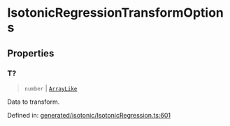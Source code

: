 # IsotonicRegressionTransformOptions

## Properties

### T?

> `number` \| [`ArrayLike`](../types/ArrayLike.md)

Data to transform.

Defined in:  [generated/isotonic/IsotonicRegression.ts:601](https://github.com/transitive-bullshit/scikit-learn-ts/blob/b59c1ff/packages/sklearn/src/generated/isotonic/IsotonicRegression.ts#L601)
